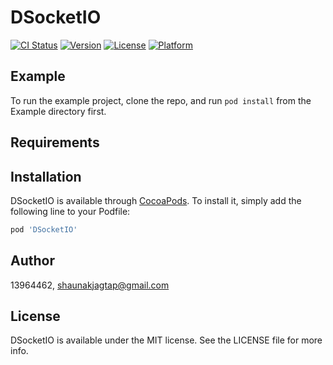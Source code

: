 # DSocketIO

[![CI Status](https://img.shields.io/travis/13964462/DSocketIO.svg?style=flat)](https://travis-ci.org/13964462/DSocketIO)
[![Version](https://img.shields.io/cocoapods/v/DSocketIO.svg?style=flat)](https://cocoapods.org/pods/DSocketIO)
[![License](https://img.shields.io/cocoapods/l/DSocketIO.svg?style=flat)](https://cocoapods.org/pods/DSocketIO)
[![Platform](https://img.shields.io/cocoapods/p/DSocketIO.svg?style=flat)](https://cocoapods.org/pods/DSocketIO)

## Example

To run the example project, clone the repo, and run `pod install` from the Example directory first.

## Requirements

## Installation

DSocketIO is available through [CocoaPods](https://cocoapods.org). To install
it, simply add the following line to your Podfile:

```ruby
pod 'DSocketIO'
```

## Author

13964462, shaunakjagtap@gmail.com

## License

DSocketIO is available under the MIT license. See the LICENSE file for more info.
